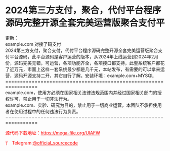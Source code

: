 # 2024第三方支付，聚合，代付平台程序源码完整开源全套完美运营版聚合支付平

更新：<br>example.com 对接了码支付<br>2024第三方支付，聚合支付，代付平台程序源码完整开源全套完美运营版聚合支付平台源码，此平台源码是客户运营的版本，从2024年上线运营到2024年2月份，源码完美无错，可运营，各项功能齐全，各项接口都支持，此套系统客户都花了近万元，市面上这样一套系统最少都是几千元，本站发布，有需要的可以拿来运营，源码开源支持二开，其它自行了解。安装环境：example.com+MYSQL<br>=================================================================<br>example.com，使用方必须在国家相关法律法规范围内并经过国家相关部门的授权许可，禁止用于一切非法行为。<br>example.com、实验、研究为目的，禁止用于一切商业运营，本团队不承担使用者在使用过程中的任何违法行为负责。<br>=================================================================<br>


<p style="color: red;">源代码下载地址：<a href="https://mega-file.org/UlAFW" style="color: red;">https://mega-file.org/UlAFW</a></p><p style="color: red;"><img src="https://cdn-icons-png.flaticon.com/512/2111/2111646.png" alt="Telegram Icon" style="width: 16px; vertical-align: middle; margin-right: 5px;">Telegram:<a href="https://t.me/official_sourcecode" style="color: red;">@official_sourcecode</a></p>